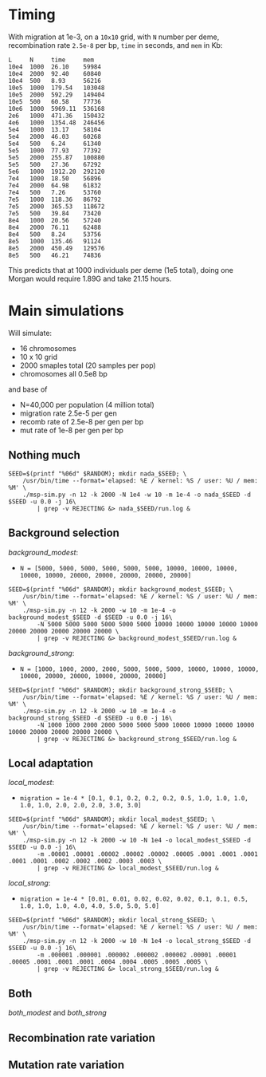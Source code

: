 # Timing

With migration at 1e-3, on a `10x10` grid, with `N` number per deme, recombination rate `2.5e-8` per bp, `time` in seconds, and `mem` in Kb:
```
L     N     time     mem
10e4  1000  26.10    59984
10e4  2000  92.40    60840
10e4  500   8.93     56216
10e5  1000  179.54   103048
10e5  2000  592.29   149404
10e5  500   60.58    77736
10e6  1000  5969.11  536168
2e6   1000  471.36   150432
4e6   1000  1354.48  246456
5e4   1000  13.17    58104
5e4   2000  46.03    60268
5e4   500   6.24     61340
5e5   1000  77.93    77392
5e5   2000  255.87   100880
5e5   500   27.36    67292
5e6   1000  1912.20  292120
7e4   1000  18.50    56896
7e4   2000  64.98    61832
7e4   500   7.26     53760
7e5   1000  118.36   86792
7e5   2000  365.53   118672
7e5   500   39.84    73420
8e4   1000  20.56    57240
8e4   2000  76.11    62488
8e4   500   8.24     53756
8e5   1000  135.46   91124
8e5   2000  450.49   129576
8e5   500   46.21    74836
```

This predicts that at 1000 individuals per deme (1e5 total),
doing one Morgan would require 1.89G and take 21.15 hours.



# Main simulations

Will simulate:

- 16 chromosomes
- 10 x 10 grid
- 2000 smaples total (20 samples per pop)
- chromosomes all 0.5e8 bp

and base of

- N=40,000 per population (4 million total)
- migration rate 2.5e-5 per gen
- recomb rate of 2.5e-8 per gen per bp
- mut rate of 1e-8 per gen per bp


## Nothing much

```
SEED=$(printf "%06d" $RANDOM); mkdir nada_$SEED; \
    /usr/bin/time --format='elapsed: %E / kernel: %S / user: %U / mem: %M' \
    ./msp-sim.py -n 12 -k 2000 -N 1e4 -w 10 -m 1e-4 -o nada_$SEED -d $SEED -u 0.0 -j 16\
        | grep -v REJECTING &> nada_$SEED/run.log &
```

## Background selection

*background_modest*:

- `N = [5000, 5000, 5000, 5000, 5000, 5000, 10000, 10000, 10000, 10000, 10000, 20000, 20000, 20000, 20000, 20000]`

```
SEED=$(printf "%06d" $RANDOM); mkdir background_modest_$SEED; \
    /usr/bin/time --format='elapsed: %E / kernel: %S / user: %U / mem: %M' \
    ./msp-sim.py -n 12 -k 2000 -w 10 -m 1e-4 -o background_modest_$SEED -d $SEED -u 0.0 -j 16\
        -N 5000 5000 5000 5000 5000 5000 10000 10000 10000 10000 10000 20000 20000 20000 20000 20000 \
        | grep -v REJECTING &> background_modest_$SEED/run.log &
```

*background_strong*:

- `N = [1000, 1000, 2000, 2000, 5000, 5000, 5000, 10000, 10000, 10000, 10000, 20000, 20000, 10000, 20000, 20000]`

```
SEED=$(printf "%06d" $RANDOM); mkdir background_strong_$SEED; \
    /usr/bin/time --format='elapsed: %E / kernel: %S / user: %U / mem: %M' \
    ./msp-sim.py -n 12 -k 2000 -w 10 -m 1e-4 -o background_strong_$SEED -d $SEED -u 0.0 -j 16\
        -N 1000 1000 2000 2000 5000 5000 5000 10000 10000 10000 10000 10000 20000 20000 20000 20000 \
        | grep -v REJECTING &> background_strong_$SEED/run.log &
```


## Local adaptation

*local_modest*:

- `migration = 1e-4 * [0.1, 0.1, 0.2, 0.2, 0.2, 0.5, 1.0, 1.0, 1.0, 1.0, 1.0, 2.0, 2.0, 2.0, 3.0, 3.0]`

```
SEED=$(printf "%06d" $RANDOM); mkdir local_modest_$SEED; \
    /usr/bin/time --format='elapsed: %E / kernel: %S / user: %U / mem: %M' \
    ./msp-sim.py -n 12 -k 2000 -w 10 -N 1e4 -o local_modest_$SEED -d $SEED -u 0.0 -j 16\
        -m .00001 .00001 .00002 .00002 .00002 .00005 .0001 .0001 .0001 .0001 .0001 .0002 .0002 .0002 .0003 .0003 \
        | grep -v REJECTING &> local_modest_$SEED/run.log &
```


*local_strong*:

- `migration = 1e-4 * [0.01, 0.01, 0.02, 0.02, 0.02, 0.1, 0.1, 0.5, 1.0, 1.0, 1.0, 4.0, 4.0, 5.0, 5.0, 5.0]`
```
SEED=$(printf "%06d" $RANDOM); mkdir local_strong_$SEED; \
    /usr/bin/time --format='elapsed: %E / kernel: %S / user: %U / mem: %M' \
    ./msp-sim.py -n 12 -k 2000 -w 10 -N 1e4 -o local_strong_$SEED -d $SEED -u 0.0 -j 16\
        -m .000001 .000001 .000002 .000002 .000002 .00001 .00001 .00005 .0001 .0001 .0001 .0004 .0004 .0005 .0005 .0005 \
        | grep -v REJECTING &> local_strong_$SEED/run.log &
```


## Both

*both_modest* and *both_strong*


## Recombination rate variation


## Mutation rate variation
